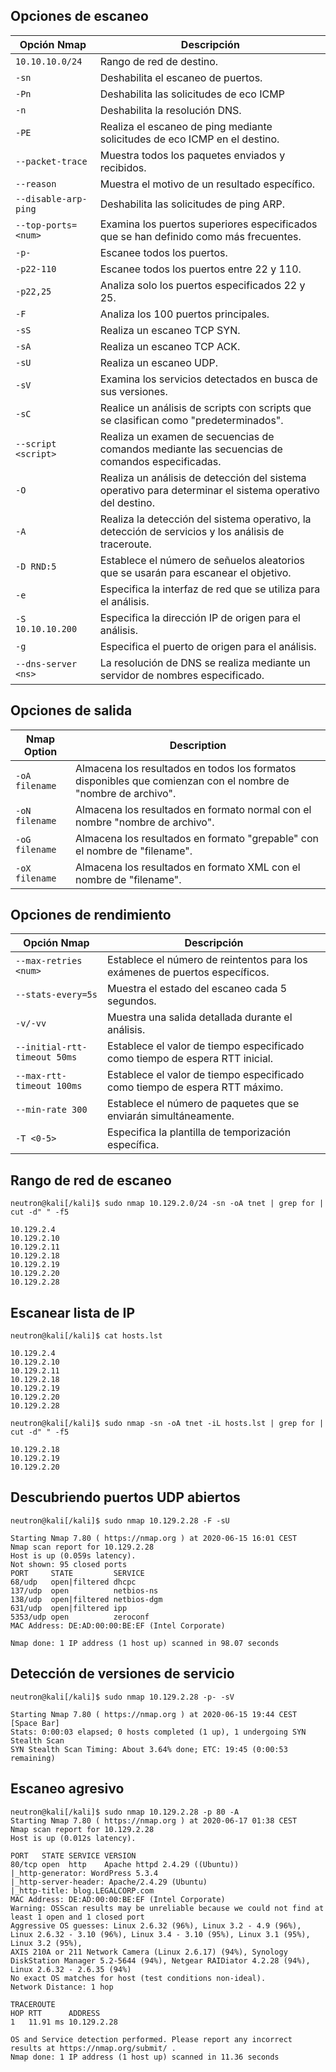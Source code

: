 ## Opciones de escaneo

| **Opción Nmap**      | **Descripción**                                                                                          |
| -------------------- | -------------------------------------------------------------------------------------------------------- |
| `10.10.10.0/24`      | Rango de red de destino.                                                                                 |
| `-sn`                | Deshabilita el escaneo de puertos.                                                                       |
| `-Pn`                | Deshabilita las solicitudes de eco ICMP                                                                  |
| `-n`                 | Deshabilita la resolución DNS.                                                                           |
| `-PE`                | Realiza el escaneo de ping mediante solicitudes de eco ICMP en el destino.                               |
| `--packet-trace`     | Muestra todos los paquetes enviados y recibidos.                                                         |
| `--reason`           | Muestra el motivo de un resultado específico.                                                            |
| `--disable-arp-ping` | Deshabilita las solicitudes de ping ARP.                                                                 |
| `--top-ports=<num>`  | Examina los puertos superiores especificados que se han definido como más frecuentes.                    |
| `-p-`                | Escanee todos los puertos.                                                                               |
| `-p22-110`           | Escanee todos los puertos entre 22 y 110.                                                                |
| `-p22,25`            | Analiza solo los puertos especificados 22 y 25.                                                          |
| `-F`                 | Analiza los 100 puertos principales.                                                                     |
| `-sS`                | Realiza un escaneo TCP SYN.                                                                              |
| `-sA`                | Realiza un escaneo TCP ACK.                                                                              |
| `-sU`                | Realiza un escaneo UDP.                                                                                  |
| `-sV`                | Examina los servicios detectados en busca de sus versiones.                                              |
| `-sC`                | Realice un análisis de scripts con scripts que se clasifican como "predeterminados".                     |
| `--script <script>`  | Realiza un examen de secuencias de comandos mediante las secuencias de comandos especificadas.           |
| `-O`                 | Realiza un análisis de detección del sistema operativo para determinar el sistema operativo del destino. |
| `-A`                 | Realiza la detección del sistema operativo, la detección de servicios y los análisis de traceroute.      |
| `-D RND:5`           | Establece el número de señuelos aleatorios que se usarán para escanear el objetivo.                      |
| `-e`                 | Especifica la interfaz de red que se utiliza para el análisis.                                           |
| `-S 10.10.10.200`    | Especifica la dirección IP de origen para el análisis.                                                   |
| `-g`                 | Especifica el puerto de origen para el análisis.                                                         |
| `--dns-server <ns>`  | La resolución de DNS se realiza mediante un servidor de nombres especificado.                            |
## Opciones de salida

| **Nmap Option** | **Description**                                                                                               |
| --------------- | ------------------------------------------------------------------------------------------------------------- |
| `-oA filename`  | Almacena los resultados en todos los formatos disponibles que comienzan con el nombre de "nombre de archivo". |
| `-oN filename`  | Almacena los resultados en formato normal con el nombre "nombre de archivo".                                  |
| `-oG filename`  | Almacena los resultados en formato "grepable" con el nombre de "filename".                                    |
| `-oX filename`  | Almacena los resultados en formato XML con el nombre de "filename".                                           |
## Opciones de rendimiento

| **Opción Nmap**              | **Descripción**                                                              |
| ---------------------------- | ---------------------------------------------------------------------------- |
| `--max-retries <num>`        | Establece el número de reintentos para los exámenes de puertos específicos.  |
| `--stats-every=5s`           | Muestra el estado del escaneo cada 5 segundos.                               |
| `-v/-vv`                     | Muestra una salida detallada durante el análisis.                            |
| `--initial-rtt-timeout 50ms` | Establece el valor de tiempo especificado como tiempo de espera RTT inicial. |
| `--max-rtt-timeout 100ms`    | Establece el valor de tiempo especificado como tiempo de espera RTT máximo.  |
| `--min-rate 300`             | Establece el número de paquetes que se enviarán simultáneamente.             |
| `-T <0-5>`                   | Especifica la plantilla de temporización específica.                         |
## Rango de red de escaneo

```
neutron@kali[/kali]$ sudo nmap 10.129.2.0/24 -sn -oA tnet | grep for | cut -d" " -f5

10.129.2.4
10.129.2.10
10.129.2.11
10.129.2.18
10.129.2.19
10.129.2.20
10.129.2.28
```

## Escanear lista de IP

```
neutron@kali[/kali]$ cat hosts.lst

10.129.2.4
10.129.2.10
10.129.2.11
10.129.2.18
10.129.2.19
10.129.2.20
10.129.2.28
```

```
neutron@kali[/kali]$ sudo nmap -sn -oA tnet -iL hosts.lst | grep for | cut -d" " -f5

10.129.2.18
10.129.2.19
10.129.2.20
```

## Descubriendo puertos UDP abiertos

```
neutron@kali[/kali]$ sudo nmap 10.129.2.28 -F -sU

Starting Nmap 7.80 ( https://nmap.org ) at 2020-06-15 16:01 CEST
Nmap scan report for 10.129.2.28
Host is up (0.059s latency).
Not shown: 95 closed ports
PORT     STATE         SERVICE
68/udp   open|filtered dhcpc
137/udp  open          netbios-ns
138/udp  open|filtered netbios-dgm
631/udp  open|filtered ipp
5353/udp open          zeroconf
MAC Address: DE:AD:00:00:BE:EF (Intel Corporate)

Nmap done: 1 IP address (1 host up) scanned in 98.07 seconds
```

## Detección de versiones de servicio

```
neutron@kali[/kali]$ sudo nmap 10.129.2.28 -p- -sV

Starting Nmap 7.80 ( https://nmap.org ) at 2020-06-15 19:44 CEST
[Space Bar]
Stats: 0:00:03 elapsed; 0 hosts completed (1 up), 1 undergoing SYN Stealth Scan
SYN Stealth Scan Timing: About 3.64% done; ETC: 19:45 (0:00:53 remaining)
```

## Escaneo agresivo

```
neutron@kali[/kali]$ sudo nmap 10.129.2.28 -p 80 -A
Starting Nmap 7.80 ( https://nmap.org ) at 2020-06-17 01:38 CEST
Nmap scan report for 10.129.2.28
Host is up (0.012s latency).

PORT   STATE SERVICE VERSION
80/tcp open  http    Apache httpd 2.4.29 ((Ubuntu))
|_http-generator: WordPress 5.3.4
|_http-server-header: Apache/2.4.29 (Ubuntu)
|_http-title: blog.LEGALCORP.com
MAC Address: DE:AD:00:00:BE:EF (Intel Corporate)
Warning: OSScan results may be unreliable because we could not find at least 1 open and 1 closed port
Aggressive OS guesses: Linux 2.6.32 (96%), Linux 3.2 - 4.9 (96%), Linux 2.6.32 - 3.10 (96%), Linux 3.4 - 3.10 (95%), Linux 3.1 (95%), Linux 3.2 (95%), 
AXIS 210A or 211 Network Camera (Linux 2.6.17) (94%), Synology DiskStation Manager 5.2-5644 (94%), Netgear RAIDiator 4.2.28 (94%), 
Linux 2.6.32 - 2.6.35 (94%)
No exact OS matches for host (test conditions non-ideal).
Network Distance: 1 hop

TRACEROUTE
HOP RTT      ADDRESS
1   11.91 ms 10.129.2.28

OS and Service detection performed. Please report any incorrect results at https://nmap.org/submit/ .
Nmap done: 1 IP address (1 host up) scanned in 11.36 seconds
```

